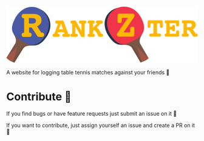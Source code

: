 ![alt text](https://github.com/sivertjoe/Table-tennis/raw/master/assets/rankzter_big.png)

A website for logging table tennis matches against your friends :couple:


# Contribute :robot:
If you find bugs or have feature requests just submit an issue on it :bug:

If you want to contribute, just assign yourself an issue and create a PR on it :100:
